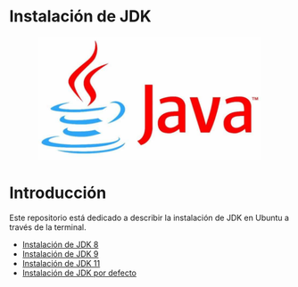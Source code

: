 # Instalación de JDK
<div align="center">
  <img src="logo.jpg" width="400px">
</div>

# Introducción
Este repositorio está dedicado a describir la instalación de JDK en Ubuntu a través de la terminal.  
- [Instalación de JDK 8](JDK-8.md)  
- [Instalación de JDK 9](JDK-9.md)   
- [Instalación de JDK 11](JDK-11.md)    
- [Instalación de JDK por defecto](JDK-Defecto.md)
